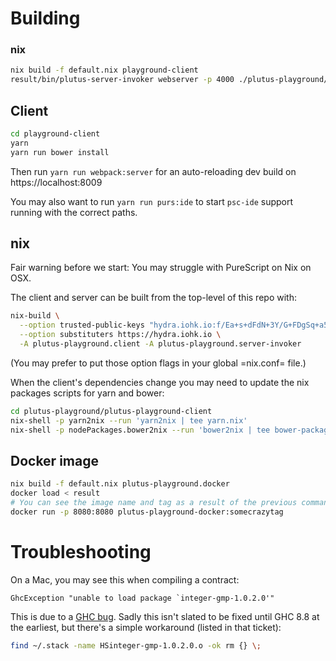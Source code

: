# Building

### nix

```sh
nix build -f default.nix playground-client 
result/bin/plutus-server-invoker webserver -p 4000 ./plutus-playground/plutus-playground-client/dist
```

## Client

```sh
cd playground-client
yarn
yarn run bower install
```

Then run `yarn run webpack:server` for an auto-reloading dev build on https://localhost:8009

You may also want to run `yarn run purs:ide` to start `psc-ide`
support running with the correct paths.

## nix

Fair warning before we start: You may struggle with PureScript on Nix on OSX.

The client and server can be built from the top-level of this repo with:

```sh
nix-build \
  --option trusted-public-keys "hydra.iohk.io:f/Ea+s+dFdN+3Y/G+FDgSq+a5NEWhJGzdjvKNGv0/EQ=" \
  --option substituters https://hydra.iohk.io \
  -A plutus-playground.client -A plutus-playground.server-invoker
```

(You may prefer to put those option flags in your global =nix.conf= file.)

When the client's dependencies change you may need to update the nix packages scripts for yarn and bower:

```sh
cd plutus-playground/plutus-playground-client
nix-shell -p yarn2nix --run 'yarn2nix | tee yarn.nix'
nix-shell -p nodePackages.bower2nix --run 'bower2nix | tee bower-packages.nix'
```

## Docker image

```sh
nix build -f default.nix plutus-playground.docker
docker load < result
# You can see the image name and tag as a result of the previous command and use it below
docker run -p 8080:8080 plutus-playground-docker:somecrazytag
```

# Troubleshooting

On a Mac, you may see this when compiling a contract:

```
GhcException "unable to load package `integer-gmp-1.0.2.0'"
```

This is due to a [GHC
bug](https://ghc.haskell.org/trac/ghc/ticket/15105). Sadly this isn't
slated to be fixed until GHC 8.8 at the earliest, but there's a simple
workaround (listed in that ticket):

``` sh
find ~/.stack -name HSinteger-gmp-1.0.2.0.o -ok rm {} \;
```

